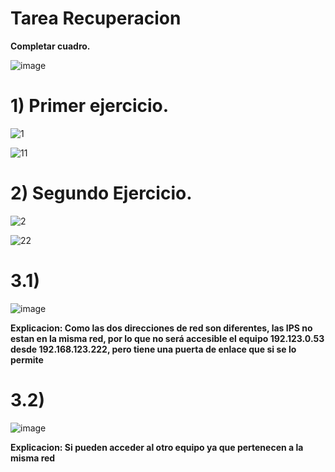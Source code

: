 # Tarea Recuperacion

**Completar cuadro.**

![image](https://github.com/lucasvalero131/tareaRecuperacion/assets/145476792/9729436e-c544-4e64-b9a8-f41034d4eae2)

# 1) **Primer ejercicio.**
   
![1](https://github.com/lucasvalero131/tareaRecuperacion/assets/145476792/9bdba918-fb38-45a4-9464-c3729a9f2cd3)

![11](https://github.com/lucasvalero131/tareaRecuperacion/assets/145476792/c458c2cf-e5e4-4372-b21e-f9bcba43e416)

# 2) **Segundo Ejercicio.**

![2](https://github.com/lucasvalero131/tareaRecuperacion/assets/145476792/d9e8461a-34cb-4b25-bc3e-de6c30c14054)

![22](https://github.com/lucasvalero131/tareaRecuperacion/assets/145476792/41b8ee2f-d0d5-4613-b936-bd7ff643ee07)

# 3.1)

![image](https://github.com/lucasvalero131/tareaRecuperacion/assets/145476792/415b3684-4699-4c8e-8682-490b140d3ca2)

**Explicacion: Como las dos direcciones de red son diferentes, las IPS no estan en la misma red, por lo que no será accesible el equipo 192.123.0.53 desde 192.168.123.222, pero tiene una puerta de enlace que si se lo permite**

# 3.2) 

![image](https://github.com/lucasvalero131/tareaRecuperacion/assets/145476792/9d854e2c-2ef5-41e0-835f-d72120833511)

**Explicacion: Si pueden acceder al otro equipo ya que pertenecen a la misma red**
